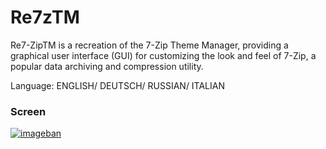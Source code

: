 ﻿ # Re7zTM

Re7-ZipTM is a recreation of the 7-Zip Theme Manager, providing a graphical user interface (GUI) for customizing the look and feel of 7-Zip, a popular data archiving and compression utility.


Language: ENGLISH/ DEUTSCH/ RUSSIAN/ ITALIAN


### Screen
[![imageban](https://i1.imageban.ru/out/2023/09/16/3b69cb064082dbab0ed9de761710df9d.png)](https://imageban.ru)